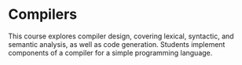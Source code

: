 # Compilers
This course explores compiler design, covering lexical, syntactic, and semantic analysis, as well as code generation. Students implement components of a compiler for a simple programming language.
